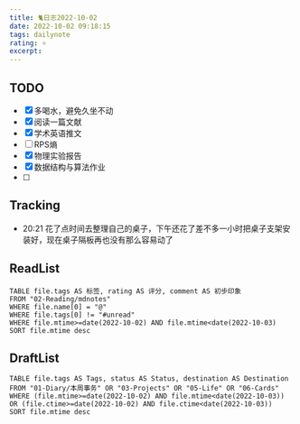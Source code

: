 ```yaml
---
title: 🐈日志2022-10-02
date: 2022-10-02 09:18:15
tags: dailynote
rating: ⭐️
excerpt: 
---
```

## TODO
- [x] 多喝水，避免久坐不动
- [x] 阅读一篇文献
- [x] 学术英语推文
- [ ] RPS熵
- [x] 物理实验报告
- [x] 数据结构与算法作业
- [ ] 

## Tracking

- 20:21 花了点时间去整理自己的桌子，下午还花了差不多一小时把桌子支架安装好，现在桌子隔板再也没有那么容易动了


## ReadList 
<!--此处显示今日已阅读文献-->
```dataview
TABLE file.tags AS 标签, rating AS 评分, comment AS 初步印象
FROM "02-Reading/mdnotes"
WHERE file.name[0] = "@"
WHERE file.tags[0] != "#unread"
WHERE file.mtime>=date(2022-10-02) AND file.mtime<date(2022-10-03)
SORT file.mtime desc
```

## DraftList
<!--此处显示今日新增或修改的草稿或其它非文献笔记文件-->

```dataview
TABLE file.tags AS Tags, status AS Status, destination AS Destination
FROM "01-Diary/本周事务" OR "03-Projects" OR "05-Life" OR "06-Cards"
WHERE (file.mtime>=date(2022-10-02) AND file.mtime<date(2022-10-03)) OR (file.ctime>=date(2022-10-02) AND file.ctime<date(2022-10-03))
SORT file.mtime desc
```